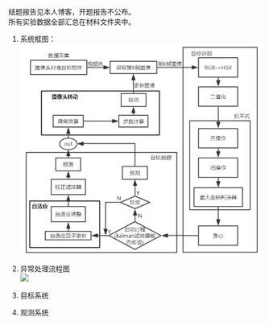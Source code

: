 结题报告见本人博客，开题报告不公布。  
所有实验数据全部汇总在材料文件夹中。  
1. 系统框图：  
![](https://github.com/Yangliangzhe/Target-Recognition-and-Tracking-System-based-on-Raspberry-PI/blob/main/images/%E7%B3%BB%E7%BB%9F%E6%A1%86%E5%9B%BE.png)
2. 异常处理流程图  
![](https://github.com/Yangliangzhe/Target-Recognition-and-Tracking-System-based-on-Raspberry-PI-/blob/main/images/%E5%BC%82%E5%B8%B8%E5%A4%84%E7%90%86%E6%B5%81%E7%A8%8B%E5%9B%BE.png)
3. 目标系统
  
5. 观测系统
